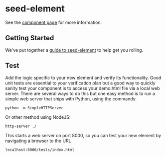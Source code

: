 seed-element
================

See the [component page](http://polymerlabs.github.io/seed-element) for more information.

## Getting Started

We've put together a [guide to seed-element](http://www.polymer-project.org/docs/start/reusableelements.html) to help get you rolling.

## Test

Add the logic specific to your new element and verify its functionality. Good unit tests are essential to your verification plan but a good way to quickly sanity test your component is to access your demo.html file via a local web server. There are several ways to do this but one easy method is to run a simple web server that ships with Python, using the commands:

`python -m SimpleHTTPServer`

Or other method using NodeJS:

`http-server ./`

This starts a web server on port 8000, so you can test your new element by navigating a browser to the URL

`localhost:8000/tests/index.html`